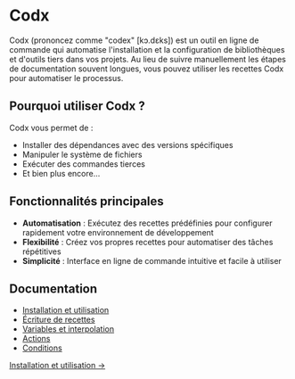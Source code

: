 # Codx

Codx (prononcez comme "codex" [kɔ.dɛks]) est un outil en ligne de commande qui automatise l'installation et la
configuration de bibliothèques et d'outils
tiers dans vos projets. Au lieu de suivre manuellement les étapes de documentation souvent longues, vous pouvez utiliser
les recettes Codx pour automatiser le processus.

## Pourquoi utiliser Codx ?

Codx vous permet de :

- Installer des dépendances avec des versions spécifiques
- Manipuler le système de fichiers
- Exécuter des commandes tierces
- Et bien plus encore...

## Fonctionnalités principales

- **Automatisation** : Exécutez des recettes prédéfinies pour configurer rapidement votre environnement de développement
- **Flexibilité** : Créez vos propres recettes pour automatiser des tâches répétitives
- **Simplicité** : Interface en ligne de commande intuitive et facile à utiliser

## Documentation

- [Installation et utilisation](utilisation.md)
- [Écriture de recettes](ecriture-recettes.md)
- [Variables et interpolation](variables-et-interpolation.md)
- [Actions](actions.md)
- [Conditions](conditions.md)

[Installation et utilisation →](utilisation.md)